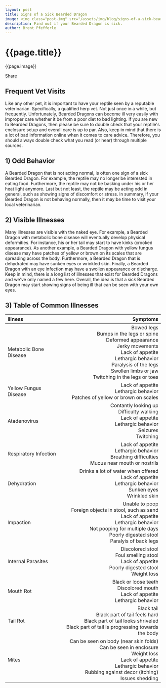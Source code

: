 ```yaml
---
layout: post
title: Signs of a Sick Bearded Dragon
image: <img class="post-img" src="/assets/img/blog/signs-of-a-sick-bearded-dragon.jpg" alt="Picture of a Bearded Dragon.">
description: Find out if your Bearded Dragon is sick.
author: Brent Pfefferle
---
```


<!--Show More-->

# {{page.title}}
{{page.image}}

<div class="fb-share-button" data-href="https://beardeddragonowners.com/2022/05/25/signs-of-a-sick-bearded-dragon.html" data-layout="button_count" data-size="large"><a target="_blank" href="https://www.facebook.com/sharer/sharer.php?u=https%3A%2F%2Fbeardeddragonowners.com%2F2022%2F05%2F25%2Fsigns-of-a-sick-bearded-dragon.html&amp;src=sdkpreparse" class="fb-xfbml-parse-ignore">Share</a></div>

## Frequent Vet Visits

Like any other pet, it is important to have your reptile seen by a reputable veterinarian. Specifically, a qualified herp vet. Not just once in a while, but frequently. Unfortunately, Bearded Dragons can become ill very easily with improper care whether it be from a poor diet to bad lighting. If you are new to Bearded Dragons, then please be sure to double check that your reptile's enclosure setup and overall care is up to par. Also, keep in mind that there is a lot of bad information online when it comes to care advice. Therefore, you should always double check what you read (or hear) through multiple sources.

## 1) Odd Behavior

A Bearded Dragon that is not acting normal, is often one sign of a sick Bearded Dragon. For example, the reptile may no longer be interested in eating food. Furthermore, the reptile may not be basking under his or her heat light anymore. Last but not least, the reptile may be acting odd in general, such as showing signs of discomfort or stress. In summary, if your Bearded Dragon is not behaving normally, then it may be time to visit your local veterinarian.

## 2) Visible Illnesses

Many illnesses are visible with the naked eye. For example, a Bearded Dragon with metabolic bone disease will eventually develop physical deformities. For instance, his or her tail may start to have kinks (crooked appearance). As another example, a Bearded Dragon with yellow fungus disease may have patches of yellow or brown on its scales that are spreading across the body. Furthermore, a Bearded Dragon that is dehydrated may have sunken eyes or wrinkled skin. Finally, a Bearded Dragon with an eye infection may have a swollen appearance or discharge. Keep in mind, there is a long list of illnesses that exist for Bearded Dragons and we've only named a few here. Overall, the idea is that a sick Bearded Dragon may start showing signs of being ill that can be seen with your own eyes.

## 3) Table of Common Illnesses

| Illness | Symptoms |
| :---  |  ---:  |
|Metabolic Bone Disease | Bowed legs <br> Bumps in the legs or spine <br> Deformed appearance <br> Jerky movements <br> Lack of appetite <br> Lethargic behavior <br> Paralysis of the legs <br> Swollen limbs or jaw <br> Twitching in the legs or toes
| Yellow Fungus Disease | Lack of appetite <br> Lethargic behavior <br> Patches of yellow or brown on scales
| Atadenovirus | Contantly looking up <br> Difficulty walking <br> Lack of appetite <br> Lethargic behavior <br> Seizures <br> Twitching
| Respiratory Infection | Lack of appetite <br> Lethargic behavior <br> Breathing difficulties <br> Mucus near mouth or nostrils
| Dehydration | Drinks a lot of water when offered <br> Lack of appetite <br> Lethargic behavior <br> Sunken eyes <br> Wrinkled skin
| Impaction | Unable to poop <br> Foreign objects in stool, such as sand <br> Lack of appetite <br> Lethargic behavior <br> Not pooping for multiple days <br> Poorly digested stool <br> Paralyis of back legs
| Internal Parasites | Discolored stool <br> Foul smelling stool <br> Lack of appetite <br> Poorly digested stool <br> Weight loss
| Mouth Rot | Black or loose teeth <br> Discolored mouth <br> Lack of appetite <br> Lethargic behavior 
| Tail Rot | Black tail <br> Black part of tail feels hard <br> Black part of tail looks shriveled <br> Black part of tail is progressing towards the body
| Mites | Can be seen on body (near skin folds) <br> Can be seen in enclosure <br> Weight loss <br> Lack of appetite <br> Lethargic behavior <br> Rubbing against decor (itching) <br> Issues shedding